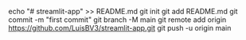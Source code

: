 echo "# streamlit-app" >> README.md
git init
git add README.md
git commit -m "first commit"
git branch -M main
git remote add origin https://github.com/LuisBV3/streamlit-app.git
git push -u origin main
